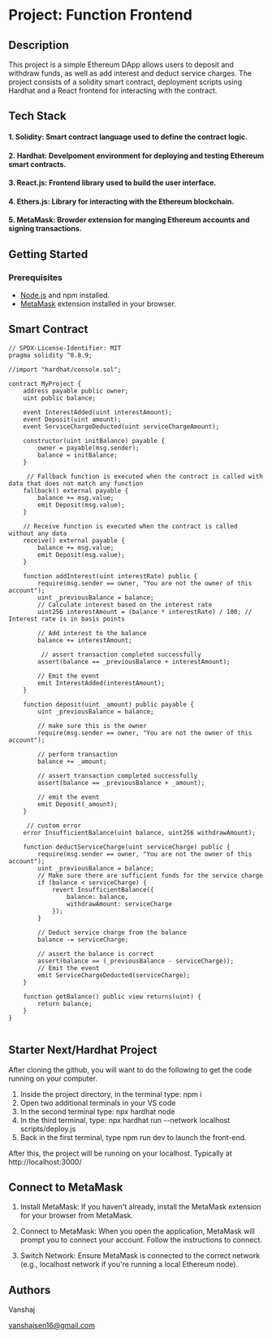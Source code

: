 # Project: Function Frontend

## Description
This project is a simple Ethereum DApp allows users to deposit and withdraw funds, as well as add interest and deduct service charges. The project consists of a solidity smart contract, deployment scripts using Hardhat and a React frontend for interacting with the contract.

## Tech Stack
#### 1. Solidity: Smart contract language used to define the contract logic.
#### 2. Hardhat: Develpoment environment for deploying and testing Ethereum smart contracts.
#### 3. React.js: Frontend library used to build the user interface.
#### 4. Ethers.js: Library for interacting with the Ethereum blockchain.
#### 5. MetaMask: Browder extension for manging Ethereum accounts and signing transactions.

## Getting Started
### Prerequisites
- [Node.js](https://nodejs.org/) and npm installed.
- [MetaMask](https://metamask.io/) extension installed in your browser.
## Smart Contract
```
// SPDX-License-Identifier: MIT
pragma solidity ^0.8.9;

//import "hardhat/console.sol";

contract MyProject {
    address payable public owner;
    uint public balance;

    event InterestAdded(uint interestAmount);
    event Deposit(uint amount);
    event ServiceChargeDeducted(uint serviceChargeAmount);

    constructor(uint initBalance) payable {
        owner = payable(msg.sender);
        balance = initBalance;
    }
    
     // Fallback function is executed when the contract is called with data that does not match any function
    fallback() external payable {
        balance += msg.value;
        emit Deposit(msg.value);
    }

    // Receive function is executed when the contract is called without any data
    receive() external payable {
        balance += msg.value;
        emit Deposit(msg.value);
    }
    
    function addInterest(uint interestRate) public {
        require(msg.sender == owner, "You are not the owner of this account");
        uint _previousBalance = balance;
        // Calculate interest based on the interest rate
        uint256 interestAmount = (balance * interestRate) / 100; // Interest rate is in basis points

        // Add interest to the balance
        balance += interestAmount;

         // assert transaction completed successfully
        assert(balance == _previousBalance + interestAmount);

        // Emit the event
        emit InterestAdded(interestAmount);
    }

    function deposit(uint _amount) public payable {
        uint _previousBalance = balance;

        // make sure this is the owner
        require(msg.sender == owner, "You are not the owner of this account");

        // perform transaction
        balance += _amount;

        // assert transaction completed successfully
        assert(balance == _previousBalance + _amount);

        // emit the event
        emit Deposit(_amount);
    }

     // custom error
    error InsufficientBalance(uint balance, uint256 withdrawAmount);

    function deductServiceCharge(uint serviceCharge) public {
        require(msg.sender == owner, "You are not the owner of this account");
        uint _previousBalance = balance;
        // Make sure there are sufficient funds for the service charge
        if (balance < serviceCharge) {
            revert InsufficientBalance({
                balance: balance,
                withdrawAmount: serviceCharge
            });
        }

        // Deduct service charge from the balance
        balance -= serviceCharge;
        
        // assert the balance is correct
        assert(balance == (_previousBalance - serviceCharge));
        // Emit the event
        emit ServiceChargeDeducted(serviceCharge);
    }

    function getBalance() public view returns(uint) {
        return balance;
    }
}


```


## Starter Next/Hardhat Project

After cloning the github, you will want to do the following to get the code running on your computer.

1. Inside the project directory, in the terminal type: npm i
2. Open two additional terminals in your VS code
3. In the second terminal type: npx hardhat node
4. In the third terminal, type: npx hardhat run --network localhost scripts/deploy.js
5. Back in the first terminal, type npm run dev to launch the front-end.

After this, the project will be running on your localhost. 
Typically at http://localhost:3000/

## Connect to MetaMask
1. Install MetaMask: If you haven't already, install the MetaMask extension for your browser from MetaMask.

2. Connect to MetaMask: When you open the application, MetaMask will prompt you to connect your account. Follow the instructions to connect.

3. Switch Network: Ensure MetaMask is connected to the correct network (e.g., localhost network if you're running a local Ethereum node).
## Authors

Vanshaj

vanshajsen16@gmail.com
